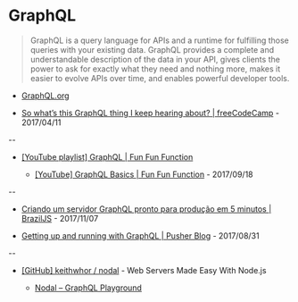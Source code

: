 # GraphQL

> GraphQL is a query language for APIs and a runtime for fulfilling those queries with your existing data. GraphQL provides a complete and understandable description of the data in your API, gives clients the power to ask for exactly what they need and nothing more, makes it easier to evolve APIs over time, and enables powerful developer tools.

* [GraphQL.org](http://graphql.org/)

* [So what’s this GraphQL thing I keep hearing about? | freeCodeCamp](https://medium.freecodecamp.com/so-whats-this-graphql-thing-i-keep-hearing-about-baf4d36c20cf) - 2017/04/11

--

* [[YouTube playlist] GraphQL | Fun Fun Function](https://www.youtube.com/watch?v=lAJWHHUz8_8&list=PL0zVEGEvSaeEjIDdbK1KfR7V9XBCVAr0P)

  * [[YouTube] GraphQL Basics | Fun Fun Function](https://www.youtube.com/watch?v=lAJWHHUz8_8) - 2017/09/18

--

* [Criando um servidor GraphQL pronto para produção em 5 minutos | BrazilJS](https://braziljs.org/blog/criando-um-servidor-graphql-pronto-para-producao-em-5-minutos/) - 2017/11/07

* [Getting up and running with GraphQL | Pusher Blog](https://blog.pusher.com/getting-up-and-running-with-graphql/) - 2017/08/31

--

* [[GitHub] keithwhor / nodal](https://github.com/keithwhor/nodal/) - Web Servers Made Easy With Node.js

  * [Nodal – GraphQL Playground](http://graphql.nodaljs.com/)
